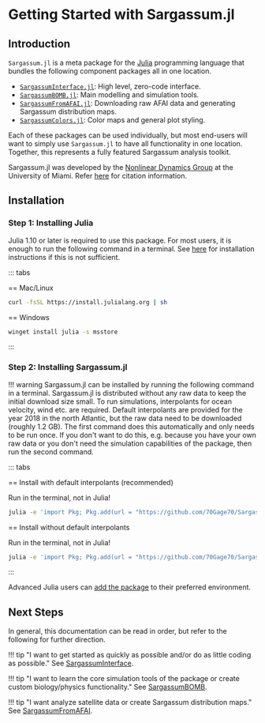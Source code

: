 # Getting Started with Sargassum.jl

## Introduction

`Sargassum.jl` is a meta package for the [Julia](https://julialang.org/) programming language that bundles the following component packages all in one location.

- [`SargassumInterface.jl`](https://github.com/70Gage70/SargassumInterface.jl): High level, zero-code interface.
- [`SargassumBOMB.jl`](https://github.com/70Gage70/SargassumBOMB.jl): Main modelling and simulation tools.
- [`SargassumFromAFAI.jl`](https://github.com/70Gage70/SargassumFromAFAI.jl): Downloading raw AFAI data and generating Sargassum distribution maps.
- [`SargassumColors.jl`](https://github.com/70Gage70/SargassumColors.jl): Color maps and general plot styling.

Each of these packages can be used individually, but most end-users will want to simply use `Sargassum.jl`
to have all functionality in one location. Together, this represents a fully featured Sargassum analysis toolkit.

Sargassum.jl was developed by the [Nonlinear Dynamics Group](https://nonlinear.earth.miami.edu/index.html) at the University of Miami. Refer [here](cite.md) for citation information.

## Installation

### Step 1: Installing Julia

Julia 1.10 or later is required to use this package.  For most users, it is enough to run the following command in a terminal. See [here](https://github.com/JuliaLang/juliaup) for installation instructions if this is not sufficient.

::: tabs

== Mac/Linux

```sh
curl -fsSL https://install.julialang.org | sh
```

== Windows

```sh
winget install julia -s msstore
```

:::

### Step 2: Installing Sargassum.jl

!!! warning
    Sargassum.jl can be installed by running the following command in a terminal. Sargassum.jl is distributed without any raw data to keep the initial download size small. To run simulations, interpolants for ocean velocity, wind etc. are required. Default interpolants are provided for the year 2018 in the north Atlantic, but the raw data need to be downloaded (roughly 1.2 GB). The first command does this automatically and only needs to be run once. If you don't want to do this, e.g. because you have your own raw data or you don't need the simulation capabilities of the package, then run the second command.

::: tabs

== Install with default interpolants (recommended)

Run in the terminal, not in Julia!
```sh
julia -e 'import Pkg; Pkg.add(url = "https://github.com/70Gage70/Sargassum.jl"); using Sargassum; itps_default_construct(download = true);'
```

== Install without default interpolants

Run in the terminal, not in Julia!
```sh
julia -e 'import Pkg; Pkg.add(url = "https://github.com/70Gage70/Sargassum.jl"); using Sargassum;'
```

:::

Advanced Julia users can [add the package](https://pkgdocs.julialang.org/v1/managing-packages/#Adding-unregistered-packages) to their preferred environment.

## Next Steps

In general, this documentation can be read in order, but refer to the following for further direction.

!!! tip "I want to get started as quickly as possible and/or do as little coding as possible."
    See [SargassumInterface](s-interface.md).

!!! tip "I want to learn the core simulation tools of the package or create custom biology/physics functionality."
    See [SargassumBOMB](s-bomb.md).

!!! tip "I want analyze satellite data or create Sargassum distribution maps."
    See [SargassumFromAFAI](s-afai.md).       

